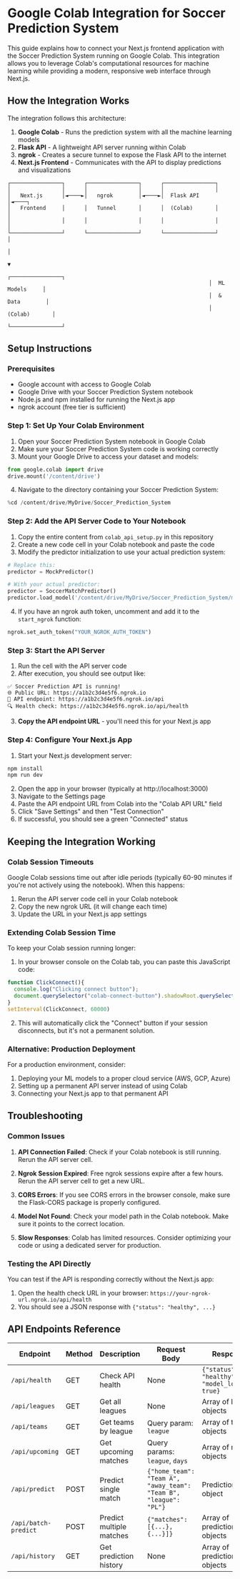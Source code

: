 # Google Colab Integration for Soccer Prediction System

This guide explains how to connect your Next.js frontend application with the Soccer Prediction System running on Google Colab. This integration allows you to leverage Colab's computational resources for machine learning while providing a modern, responsive web interface through Next.js.

## How the Integration Works

The integration follows this architecture:

1. **Google Colab** - Runs the prediction system with all the machine learning models
2. **Flask API** - A lightweight API server running within Colab
3. **ngrok** - Creates a secure tunnel to expose the Flask API to the internet
4. **Next.js Frontend** - Communicates with the API to display predictions and visualizations

```
┌────────────────┐      ┌────────────────┐      ┌────────────────┐
│                │      │                │      │                │
│   Next.js      │◄────►│   ngrok        │◄────►│  Flask API     │◄────┐
│   Frontend     │      │   Tunnel       │      │  (Colab)       │     │
│                │      │                │      │                │     │
└────────────────┘      └────────────────┘      └────────────────┘     │
                                                                        │
                                                                        ▼
                                                               ┌────────────────┐
                                                               │  ML Models     │
                                                               │  & Data        │
                                                               │  (Colab)       │
                                                               └────────────────┘
```

## Setup Instructions

### Prerequisites

- Google account with access to Google Colab
- Google Drive with your Soccer Prediction System notebook
- Node.js and npm installed for running the Next.js app
- ngrok account (free tier is sufficient)

### Step 1: Set Up Your Colab Environment

1. Open your Soccer Prediction System notebook in Google Colab
2. Make sure your Soccer Prediction System code is working correctly
3. Mount your Google Drive to access your dataset and models:

```python
from google.colab import drive
drive.mount('/content/drive')
```

4. Navigate to the directory containing your Soccer Prediction System:

```python
%cd /content/drive/MyDrive/Soccer_Prediction_System
```

### Step 2: Add the API Server Code to Your Notebook

1. Copy the entire content from `colab_api_setup.py` in this repository
2. Create a new code cell in your Colab notebook and paste the code
3. Modify the predictor initialization to use your actual prediction system:

```python
# Replace this:
predictor = MockPredictor()

# With your actual predictor:
predictor = SoccerMatchPredictor()
predictor.load_model('/content/drive/MyDrive/Soccer_Prediction_System/models/saved_models/ensemble_20250308191858')
```

4. If you have an ngrok auth token, uncomment and add it to the `start_ngrok` function:

```python
ngrok.set_auth_token("YOUR_NGROK_AUTH_TOKEN")
```

### Step 3: Start the API Server

1. Run the cell with the API server code
2. After execution, you should see output like:

```
✅ Soccer Prediction API is running!
🌐 Public URL: https://a1b2c3d4e5f6.ngrok.io
📡 API endpoint: https://a1b2c3d4e5f6.ngrok.io/api
🔍 Health check: https://a1b2c3d4e5f6.ngrok.io/api/health
```

3. **Copy the API endpoint URL** - you'll need this for your Next.js app

### Step 4: Configure Your Next.js App

1. Start your Next.js development server:

```bash
npm install
npm run dev
```

2. Open the app in your browser (typically at http://localhost:3000)
3. Navigate to the Settings page
4. Paste the API endpoint URL from Colab into the "Colab API URL" field
5. Click "Save Settings" and then "Test Connection"
6. If successful, you should see a green "Connected" status

## Keeping the Integration Working

### Colab Session Timeouts

Google Colab sessions time out after idle periods (typically 60-90 minutes if you're not actively using the notebook). When this happens:

1. Rerun the API server code cell in your Colab notebook
2. Copy the new ngrok URL (it will change each time)
3. Update the URL in your Next.js app settings

### Extending Colab Session Time

To keep your Colab session running longer:

1. In your browser console on the Colab tab, you can paste this JavaScript code:

```javascript
function ClickConnect(){
  console.log("Clicking connect button");
  document.querySelector("colab-connect-button").shadowRoot.querySelector("#connect").click()
}
setInterval(ClickConnect, 60000)
```

2. This will automatically click the "Connect" button if your session disconnects, but it's not a permanent solution.

### Alternative: Production Deployment

For a production environment, consider:

1. Deploying your ML models to a proper cloud service (AWS, GCP, Azure)
2. Setting up a permanent API server instead of using Colab
3. Connecting your Next.js app to that permanent API

## Troubleshooting

### Common Issues

1. **API Connection Failed**: Check if your Colab notebook is still running. Rerun the API server cell.

2. **Ngrok Session Expired**: Free ngrok sessions expire after a few hours. Rerun the API server cell to get a new URL.

3. **CORS Errors**: If you see CORS errors in the browser console, make sure the Flask-CORS package is properly configured.

4. **Model Not Found**: Check your model path in the Colab notebook. Make sure it points to the correct location.

5. **Slow Responses**: Colab has limited resources. Consider optimizing your code or using a dedicated server for production.

### Testing the API Directly

You can test if the API is responding correctly without the Next.js app:

1. Open the health check URL in your browser: `https://your-ngrok-url.ngrok.io/api/health`
2. You should see a JSON response with `{"status": "healthy", ...}`

## API Endpoints Reference

| Endpoint | Method | Description | Request Body | Response |
|----------|--------|-------------|--------------|----------|
| `/api/health` | GET | Check API health | None | `{"status": "healthy", "model_loaded": true}` |
| `/api/leagues` | GET | Get all leagues | None | Array of league objects |
| `/api/teams` | GET | Get teams by league | Query param: `league` | Array of team objects |
| `/api/upcoming` | GET | Get upcoming matches | Query params: `league`, `days` | Array of match objects |
| `/api/predict` | POST | Predict single match | `{"home_team": "Team A", "away_team": "Team B", "league": "PL"}` | Prediction object |
| `/api/batch-predict` | POST | Predict multiple matches | `{"matches": [{...}, {...}]}` | Array of prediction objects |
| `/api/history` | GET | Get prediction history | None | Array of prediction objects |
